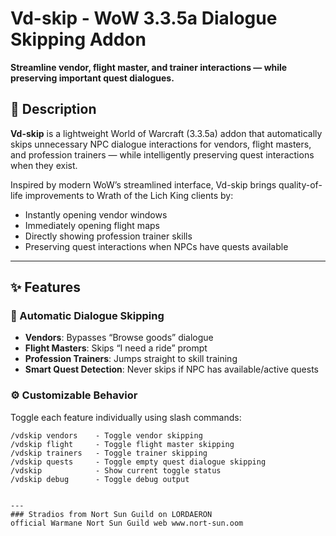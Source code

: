 # Vd-skip - WoW 3.3.5a Dialogue Skipping Addon

**Streamline vendor, flight master, and trainer interactions — while preserving important quest dialogues.**

## 📝 Description

**Vd-skip** is a lightweight World of Warcraft (3.3.5a) addon that automatically skips unnecessary NPC dialogue interactions for vendors, flight masters, and profession trainers — while intelligently preserving quest interactions when they exist.

Inspired by modern WoW’s streamlined interface, Vd-skip brings quality-of-life improvements to Wrath of the Lich King clients by:

- Instantly opening vendor windows  
- Immediately opening flight maps  
- Directly showing profession trainer skills  
- Preserving quest interactions when NPCs have quests available  

---

## ✨ Features

### 🔁 Automatic Dialogue Skipping
- **Vendors**: Bypasses “Browse goods” dialogue
- **Flight Masters**: Skips “I need a ride” prompt
- **Profession Trainers**: Jumps straight to skill training
- **Smart Quest Detection**: Never skips if NPC has available/active quests

### ⚙️ Customizable Behavior
Toggle each feature individually using slash commands:

```plaintext
/vdskip vendors    - Toggle vendor skipping
/vdskip flight     - Toggle flight master skipping
/vdskip trainers   - Toggle trainer skipping
/vdskip quests     - Toggle empty quest dialogue skipping
/vdskip            - Show current toggle status
/vdskip debug      - Toggle debug output


---
### Stradios from Nort Sun Guild on LORDAERON
official Warmane Nort Sun Guild web www.nort-sun.oom
